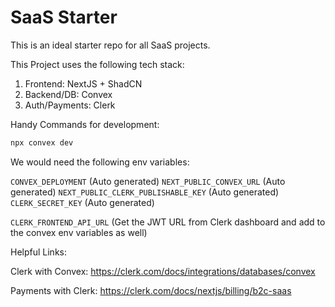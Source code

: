 # SaaS Starter

This is an ideal starter repo for all SaaS projects.

This Project uses the following tech stack:

1. Frontend: NextJS + ShadCN
2. Backend/DB: Convex
3. Auth/Payments: Clerk

Handy Commands for development:

```bash
npx convex dev
```

We would need the following env variables:

`CONVEX_DEPLOYMENT` (Auto generated)
`NEXT_PUBLIC_CONVEX_URL` (Auto generated)
`NEXT_PUBLIC_CLERK_PUBLISHABLE_KEY` (Auto generated)
`CLERK_SECRET_KEY` (Auto generated)

`CLERK_FRONTEND_API_URL` (Get the JWT URL from Clerk dashboard and add to the convex env variables as well)

Helpful Links:

Clerk with Convex: https://clerk.com/docs/integrations/databases/convex

Payments with Clerk: https://clerk.com/docs/nextjs/billing/b2c-saas
